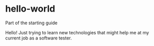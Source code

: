 # hello-world
Part of the starting guide

Hello! Just trying to learn new technologies that might help me at my current job as a software tester.
